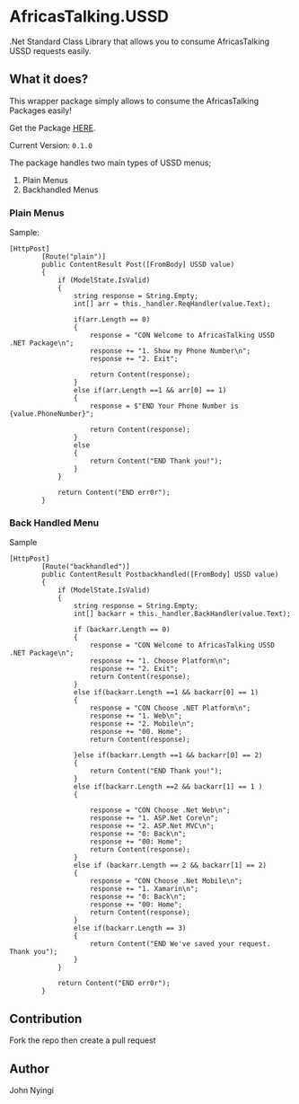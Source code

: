 # AfricasTalking.USSD
.Net Standard Class Library that allows you to consume AfricasTalking USSD requests easily.


## What it does?

This wrapper package simply allows to consume the AfricasTalking Packages easily! 

Get the Package [HERE](https://www.nuget.org/packages/AfricasTalking.USSD/).

Current Version:  `0.1.0`

The package handles two main types of USSD menus;
1. Plain Menus
2. Backhandled Menus

### Plain Menus
Sample:
```
[HttpPost]
        [Route("plain")]
        public ContentResult Post([FromBody] USSD value)
        {
            if (ModelState.IsValid)
            {
                string response = String.Empty;
                int[] arr = this._handler.ReqHandler(value.Text);

                if(arr.Length == 0)
                {
                    response = "CON Welcome to AfricasTalking USSD .NET Package\n";
                    response += "1. Show my Phone Number\n";
                    response += "2. Exit";

                    return Content(response);
                }
                else if(arr.Length ==1 && arr[0] == 1)
                {
                    response = $"END Your Phone Number is {value.PhoneNumber}";

                    return Content(response);
                }
                else
                {
                    return Content("END Thank you!");
                }
            }

            return Content("END err0r");
        }
```

### Back Handled Menu
Sample

```
[HttpPost]
        [Route("backhandled")]
        public ContentResult Postbackhandled([FromBody] USSD value)
        {
            if (ModelState.IsValid)
            {
                string response = String.Empty;
                int[] backarr = this._handler.BackHandler(value.Text);

                if (backarr.Length == 0)
                {
                    response = "CON Welcome to AfricasTalking USSD .NET Package\n";
                    response += "1. Choose Platform\n";
                    response += "2. Exit";
                    return Content(response);
                }
                else if(backarr.Length ==1 && backarr[0] == 1)
                {
                    response = "CON Choose .NET Platform\n";
                    response += "1. Web\n";
                    response += "2. Mobile\n";
                    response += "00. Home";
                    return Content(response);

                }else if(backarr.Length ==1 && backarr[0] == 2)
                {
                    return Content("END Thank you!");
                }
                else if(backarr.Length ==2 && backarr[1] == 1 )
                {

                    response = "CON Choose .Net Web\n";
                    response += "1. ASP.Net Core\n";
                    response += "2. ASP.Net MVC\n";
                    response += "0: Back\n";
                    response += "00: Home";
                    return Content(response);
                }
                else if (backarr.Length == 2 && backarr[1] == 2)
                {
                    response = "CON Choose .Net Mobile\n";
                    response += "1. Xamarin\n";
                    response += "0: Back\n";
                    response += "00: Home";
                    return Content(response);
                }
                else if(backarr.Length == 3)
                {
                    return Content("END We've saved your request. Thank you");
                }
            }

            return Content("END err0r");
        }
```

## Contribution
Fork the repo then create a pull request

## Author
John Nyingi